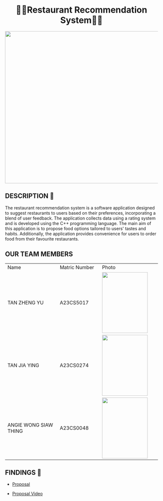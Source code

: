<h1 align="center"> 🥘🍝Restaurant Recommendation System🍝🥘 </h1>
<image src = "Image/Restaurant.png" width="2000" height="500">
  
## DESCRIPTION 🐧
The restaurant recommendation system is a software application designed to suggest restaurants to users based on their preferences, incorporating a blend of user feedback. The application collects data using a rating system and is developed using the C++ programming language.
The main aim of this application is to propose food options tailored to users' tastes and habits. Additionally, the application provides convenience for users to order food from their favourite restaurants.

## OUR TEAM MEMBERS 
<table> 
  <tr> 
    <td width="250px">Name</td> 
    <td width="150px">Matric Number</td> 
    <td width="200px">Photo</td> 
  </tr> 
  <tr> 
    <td>TAN ZHENG YU</td> 
    <td>A23CS5017</td> 
    <td><img src="Image/TANZHENGYU.jpg" height="200" width="150"></td> 
  </tr> 
  <tr> 
    <td>TAN JIA YING</td> 
    <td>A23CS0274</td> 
    <td><img src= "Image/TANJIAYING.jpg" height="200" width="150"></td> 
  </tr> 
  <tr> 
    <td>ANGIE WONG SIAW THING</td> 
    <td>A23CS0048</td> 
    <td><img src= "Image/ANGIE.jpg" height="200" width="150"></td> 
  </tr> 
</table> 

## FINDINGS :mag_right:
<ul>
  <li><a href="https://github.com/jjn7702/SECJ1023-PT2/tree/main/Submission/sec08_23242/Potential_Insurance/Proposal"> Proposal </a></li>
</ul>
<ul>
  <li><a href="https://youtu.be/Ka1DC2lmKRg"> Proposal Video </a></li>
</ul>
